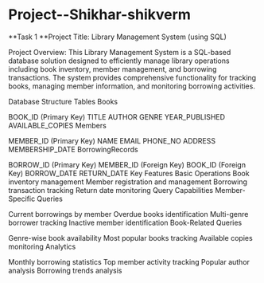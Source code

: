 # Project--Shikhar-shikverm

**Task 1
**Project Title: Library Management System (using SQL)

Project Overview:
This Library Management System is a SQL-based database solution designed to efficiently manage library operations including book inventory, member management, and borrowing transactions. The system provides comprehensive functionality for tracking books, managing member information, and monitoring borrowing activities.

Database Structure
Tables
Books

BOOK_ID (Primary Key)
TITLE
AUTHOR
GENRE
YEAR_PUBLISHED
AVAILABLE_COPIES
Members

MEMBER_ID (Primary Key)
NAME
EMAIL
PHONE_NO
ADDRESS
MEMBERSHIP_DATE
BorrowingRecords

BORROW_ID (Primary Key)
MEMBER_ID (Foreign Key)
BOOK_ID (Foreign Key)
BORROW_DATE
RETURN_DATE
Key Features
Basic Operations
Book inventory management
Member registration and management
Borrowing transaction tracking
Return date monitoring
Query Capabilities
Member-Specific Queries

Current borrowings by member
Overdue books identification
Multi-genre borrower tracking
Inactive member identification
Book-Related Queries

Genre-wise book availability
Most popular books tracking
Available copies monitoring
Analytics

Monthly borrowing statistics
Top member activity tracking
Popular author analysis
Borrowing trends analysis

